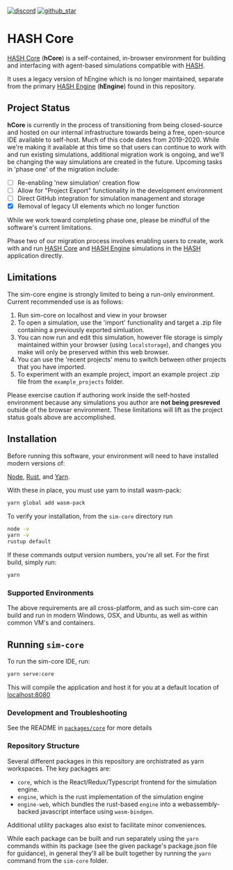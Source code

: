 [discord]: https://hash.ai/discord?utm_medium=organic&utm_source=github_readme_labs-repo_apps-sim-core
[github_star]: https://github.com/hashintel/labs#
[hash]: https://hash.ai/platform/hash?utm_medium=organic&utm_source=github_readme_labs-repo_apps-sim-core
[hash core]: https://hash.ai/platform/core?utm_medium=organic&utm_source=github_readme_labs-repo_apps-sim-core
[hash engine]: https://hash.ai/platform/engine?utm_medium=organic&utm_source=github_readme_labs-repo_apps-sim-core

[![discord](https://img.shields.io/discord/840573247803097118)][discord] [![github_star](https://img.shields.io/github/stars/hashintel/labs?label=Star%20on%20GitHub&style=social)][github_star]

# HASH Core

[HASH Core] (**hCore**) is a self-contained, in-browser environment for building and interfacing with agent-based simulations compatible with [HASH].

It uses a legacy version of hEngine which is no longer maintained, separate from the primary [HASH Engine] (**hEngine**) found in this repository.


## Project Status

**hCore** is currently in the process of transitioning from being closed-source and hosted on our internal infrastructure towards being a free, open-source IDE available to self-host. Much of this code dates from 2019-2020. While we're making it available at this time so that users can continue to work with and run existing simulations, additional migration work is ongoing, and we'll be changing the way simulations are created in the future. Upcoming tasks in 'phase one' of the migration include:

- [ ] Re-enabling 'new simulation' creation flow
- [ ] Allow for "Project Export" functionality in the development environment
- [ ] Direct GitHub integration for simulation management and storage
- [X] Removal of legacy UI elements which no longer function

While we work toward completing phase one, please be mindful of the software's current limitations.

Phase two of our migration process involves enabling users to create, work with and run [HASH Core] and [HASH Engine] simulations in the [HASH] application directly.

## Limitations

The sim-core engine is strongly limited to being a run-only environment. Current recommended use is as follows:

1) Run sim-core on localhost and view in your browser
2) To open a simulation, use the 'import' functionality and target a .zip file containing a previously exported simluation.
3) You can now run and edit this simulation, however file storage is simply maintained within your browser (using `localstorage`), and changes you make will only be preserved within this web browser.
4) You can use the 'recent projects' menu to switch between other projects that you have imported.
5) To experiment with an example project, import an example project .zip file from the `example_projects` folder.

Please exercise caution if authoring work inside the self-hosted environment because any simulations you author are **not being presreved** outside of the browser environment.  These limitations will lift as the project status goals above are accomplished.

## Installation

Before running this software, your environment will need to have installed modern versions of:

[Node](https://nodejs.org/en/), [Rust](https://www.rust-lang.org/learn/get-started), and [Yarn](https://yarnpkg.com/lang/en/).

With these in place, you must use yarn to install wasm-pack:
```sh
yarn global add wasm-pack
```

To verify your installation, from the `sim-core` directory run
```sh
node -v
yarn -v
rustup default
```
If these commands output version numbers, you're all set.
For the first build, simply run:
```sh
yarn
```

### Supported Environments

The above requirements are all cross-platform, and as such sim-core can build and run in modern Windows, OSX, and Ubuntu, as well as within common VM's and containers.
## Running `sim-core`

To run the sim-core IDE, run:

```sh
yarn serve:core
```

This will compile the application and host it for you at a default location of [localhost:8080](http://localhost:8080)

### Development and Troubleshooting

See the README in [`packages/core`](https://github.com/hashintel/labs/tree/main/apps/sim-core/packages/core) for more details


### Repository Structure

Several different packages in this repository are orchistrated as yarn workspaces.  The key packages are:
 - `core`, which is the React/Redux/Typescript frontend for the simulation engine. 
 - `engine`, which is the rust implementation of the simulation engine
 - `engine-web`, which bundles the rust-based `engine` into a webassembly-backed javascript interface using `wasm-bindgen`.

 Additional utility packages also exist to facilitate minor conveniences.

 While each package can be built and run separately using the `yarn` commands within its package (see the given package's package.json file for  guidance), in general they'll all be built together by running the `yarn` command from the `sim-core` folder.